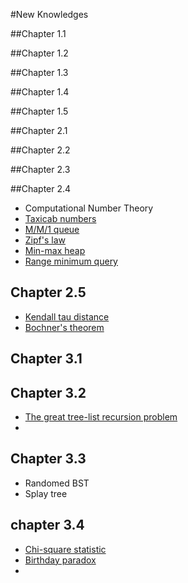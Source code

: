 #New Knowledges

##Chapter 1.1

##Chapter 1.2

##Chapter 1.3

##Chapter 1.4

##Chapter 1.5

##Chapter 2.1

##Chapter 2.2

##Chapter 2.3

##Chapter 2.4
- Computational Number Theory
- [Taxicab numbers](http://mathworld.wolfram.com/TaxicabNumber.html)
- [M/M/1 queue](https://en.wikipedia.org/wiki/M/M/1_queue)
- [Zipf's law](https://en.wikipedia.org/wiki/Zipf's_law)
- [Min-max heap](http://cg.scs.carleton.ca/~morin/teaching/5408/refs/minmax.pdf)
- [Range minimum query](https://en.wikipedia.org/wiki/Range_Minimum_Query)

## Chapter 2.5
- [Kendall tau distance](https://en.wikipedia.org/wiki/Kendall_tau_distance)
- [Bochner's theorem](https://en.wikipedia.org/wiki/Bochner%27s_theorem)

## Chapter 3.1

## Chapter 3.2

- [The great tree-list recursion problem](http://cslibrary.stanford.edu/109/TreeListRecursion.html)
-

## Chapter 3.3

- Randomed BST
- Splay tree

## chapter 3.4

- [Chi-square statistic](https://en.wikipedia.org/wiki/Chi-squared_test)
- [Birthday paradox](https://en.wikipedia.org/wiki/Birthday_paradox)
-
